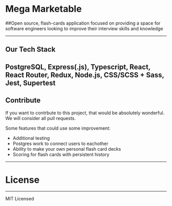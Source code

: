 # Mega Marketable

##Open source, flash-cards application focused on providing a space for software engineers looking to improve their interview skills and knowledge

---

## Our Tech Stack

PostgreSQL, Express(.js), Typescript, React, React Router, Redux, Node.js, CSS/SCSS + Sass, Jest, Supertest
---

## Contribute

If you want to contrbute to this project, that would be absolutely wonderful. We will consider all pull requests.

Some features that could use some improvement:

- Additional testing
- Postgres work to connect users to eachother
- Ability to make your own personal flash card decks
- Scoring for flash cards with persistent history

---

# License

---

MIT Licensed
